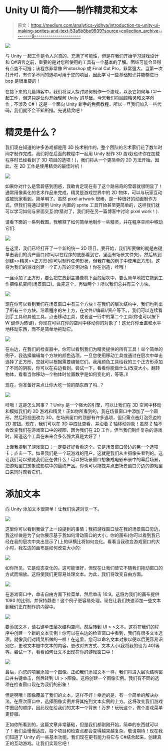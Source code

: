 # Unity UI 简介——制作精灵和文本

> 原文：<https://medium.com/analytics-vidhya/introduction-to-unity-ui-making-sprites-and-text-53a5b8be9939?source=collection_archive---------9----------------------->

![](img/3360089fe9e982787831d3ddb3ff4e77.png)

与 Unity 一起工作是令人兴奋的，充满了可能性，但是在我们开始学习游戏设计和 C#语言之前，重要的是对您所使用的工具有一个基本的了解。团结可能会显得有点势不可挡；该程序非常像 Photoshop 或 Final Cut Pro，非常强大。当第一次打开时，有许多不同的选项可用于您的项目，因此学习一些基础知识并能够进行 bop 是很重要的！

在接下来的几篇博客中，我们将深入探讨如何制作一个游戏，以及它如何与 C#一起工作，但这只是让你开始理解 Unity 的基础。今天我们将回顾精灵和文字创作；不涉及 C#！这是一个面向 Unity 新手的免费教程，所以一旦我们加入一些代码，我们就不会不知所措。先说精灵吧！

# 精灵是什么？

我们现在知道的许多游戏都是用 3D 技术制作的，整个团队的艺术家们花了数年时间才制作完成。我们将在后面的教程中一起用 Unity 制作 3D 游戏(也许你在加载程序时已经看到了 3D 项目的选项！)，我们将从一个更简单的 2D 方法开始。因此，在 2D 工作是使用精灵的最佳时机！

![](img/0c62cbf3afd3a7d1add589ef4883b82c.png)

如果你对什么是雪碧感到困惑，我敢肯定现在有了这个路易奇的雪碧就很明显了！通常用像素化的艺术作品来完成，精灵是游戏世界中的 2D 物体，可以与玩家互动或被玩家看到。简单明了。虽然 pixel artwork 很棒，是一种很好的动画制作方式，但我们将通过使用 Unity 内置的 sprite 工具开始甚至更简单的，这样我们就可以学习如何与界面交互(你猜对了，我们将在另一篇博客中讨论 pixel work！).

请看下面的一系列截图，我解释了如何简单地制作一些精灵，并在程序空间中移动它们:

![](img/6d6d2b39f063a3f83334232d23f0573d.png)

在这里，我们已经打开了一个新的统一 2D 项目。要开始，我们所要做的就是右键单击我们的资产窗口(你可以在程序的底部看到它，里面有场景文件夹)，然后转到创建>>精灵>>正方形(你可以制作任何形状，但我在我的例子中使用正方形)。这将为我们的游戏创建一个正方形的实例对象！你在创造，哇哦！

一旦添加了正方形，要么把它放到主摄像机下面的层次中，要么简单地把它拖到工作摄像机空间(场景窗口)。做完这个，再做两个！所以我们总共有三个方块。

![](img/df74e6fdc88a2b8e79c52c0d23e58189.png)

现在你可以看到我们在场景窗口中有三个方块！在我们的层次结构中，我们也列出了所有三个方块。沿着程序的左上方，在文件//编辑//资产等下。，我们可以连续看到手工具和其他工具。点击移动工具，或者这一行中的第二个工具(你也可以按下 W 键作为热键)，你现在可以在你的空间中移动你的对象了！这允许你垂直和水平地移动东西，而不是简单地拖动它。

![](img/a839ffd081d116baadf29e199a6ad451.png)

在右边，在我们的检查器中，你可以看到我们为精灵提供的所有工具！举个简单的例子，我选择编辑每个方块的颜色选项。一旦您使用移动工具或通过在层次中单击选择了正方形，您就可以根据需要编辑它们。我用颜色工具给我的三个正方形添加了不同的阴影，你可以在右边看到。尝试一下，看看你能做什么(改变大小，翻转物体，看看当你移动一个物体时位置数字是如何变化的，等等。)!

现在，你准备好来点让你大吃一惊的酷东西了吗..？

![](img/2a9a9f751fdab9ca9c81864f57bc78f5.png)

哇哦！这是怎么回事？？Unity 是一个强大的引擎，可以让我们在 3D 空间中移动和模拟我们的 2D 游戏和精灵！正如你所看到的，我在场景窗口中添加了一个圆形，然后将视图改为 3D。在场景窗口的顶部有许多选项，但只需点击灯泡旁边的 2D 按钮。现在，我们可以在 3D 中四处查看，并沿着 Z 轴移动对象！虽然 Z 轴不会改变我们在游戏窗口中的视图，因为我们在 2D 工作，但当我们制作复杂的游戏时，知道这个工具在未来会多么强大真是太好了！

上面我提到了游戏窗口；一定要好好看看这个。它是场景窗口旁边的另一个选项卡；点击一下。如果我们是一个玩游戏的用户，这就是我们从主摄像头看到的。这让我们可以预览我们正在做什么！可以把场景窗口想象成电影布景中的幕后场景，把游戏窗口想象成影院中的最终产品。你也可以拖拽并点击场景窗口旁边的游戏窗口来同时观看它们。

# 添加文本

向 Unity 添加文本很简单！让我们快速浏览一下。

![](img/2534114fb16fefc286d7fe9ed1ad0477.png)

这里你可以看到我做了上一段提到的事情；我把游戏窗口放在我的场景窗口旁边。我这样做是为了向你展示基于我如何滑动窗口的大小，你的画布(你可以看到我已经在我的层次中突出显示了)上的纵横比将如何变化。看看当我改变游戏窗口的大小时，我左边的画布是如何改变大小的:

![](img/ed5e08977daf6d97631cd45b12ae316e.png)

如你所见，它是动态变化的。这可能很好，但现在让我们使它不随我们拖动窗口的方式而缩放。这将使我们更容易处理文本。为此，我们将改变自由方面。

![](img/5002d80dfd2680ef16e05d64a676d4e6.png)

在游戏窗口中，单击自由方面下拉菜单，然后单击 16:9。这将为我们的画布提供 1080 的比例，并保持静态！这个例子更容易处理。现在让我们快速添加一些文本到我们正在制作的内容中。

![](img/e7c848567d3584a01ea709f6ce9f7bea.png)

要添加文本，请右键单击层次结构空间，然后转到 UI > >文本。这将在我们的程序中创建一个新的文本实例！你可以在右边的检查窗口中看到，我们有很多文本选项，就像我们对精灵所做的一样！在这里，您可以命名文本对象以便以后更容易识别它，更改文本框中文本的内容，更改对齐方式、文本大小(我将我的设为 40)等等。尝试一下，看看如何让文本出现在你的游戏窗口中！

![](img/3d18ea88544fbcb37b7cb8b59ad49d4a.png)

最后，向您的项目添加一个图像。正如我们添加文本一样，我们将进入层次结构窗口并右键单击，然后转到 UI > >图像。这将创建一个图像实例。我们有不同的选项在检查窗口现在为我们的形象！

但是啊哦！图像覆盖了我们的文本，这样不好！幸运的是，有一个简单的解决办法。在层次窗口中，选择图像实例并将其拖到文本实例的上方。这将改变我们游戏中图层的顺序，因此现在给我们的文本一个背景！万岁！玩玩这个，做个游戏菜单更舒服。

正如你所看到的，这篇文章非常基础，但是我们都刚刚开始，简单的东西就可以了！我们会慢慢适应，每个项目和检查点都会变得越来越复杂。敬请期待！现在我们知道了 Unity 的一些基本功能，我们现在更有能力将它与 C#结合起来，创建真正的互动游戏。让我们实现它吧！